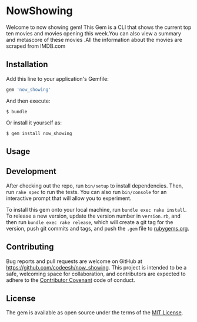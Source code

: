 # NowShowing


Welcome to now showing gem! This Gem is a CLI that shows the current top ten movies and movies opening this week.You can also view a summary and metascore of these movies .All the information about the movies are scraped from IMDB.com


## Installation

Add this line to your application's Gemfile:

```ruby
gem 'now_showing'
```

And then execute:

    $ bundle

Or install it yourself as:

    $ gem install now_showing

## Usage



## Development

After checking out the repo, run `bin/setup` to install dependencies. Then, run `rake spec` to run the tests. You can also run `bin/console` for an interactive prompt that will allow you to experiment.

To install this gem onto your local machine, run `bundle exec rake install`. To release a new version, update the version number in `version.rb`, and then run `bundle exec rake release`, which will create a git tag for the version, push git commits and tags, and push the `.gem` file to [rubygems.org](https://rubygems.org).

## Contributing

Bug reports and pull requests are welcome on GitHub at https://github.com/codeesh/now_showing. This project is intended to be a safe, welcoming space for collaboration, and contributors are expected to adhere to the [Contributor Covenant](http://contributor-covenant.org) code of conduct.


## License

The gem is available as open source under the terms of the [MIT License](http://opensource.org/licenses/MIT).
